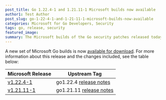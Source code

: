```yaml
---
post_title: Go 1.22.4-1 and 1.21.11-1 Microsoft builds now available
author1: Test Author
post_slug: go-1-22-4-1-and-1-21-11-1-microsoft-builds-now-available
categories: Microsoft for Go Developers, Security
tags: go, release, security
featured_image:
summary: The Microsoft builds of the Go security patches released today, are now available for download.
---
```


A new set of Microsoft Go builds is now [available for download](https://github.com/microsoft/go#download-and-install). For more information about this release and the changes included, see the table below:

| Microsoft Release | Upstream Tag |
|-------------------|--------------|
| [v1.22.4-1](https://github.com/microsoft/go/releases/tag/v1.22.4-1) | go1.22.4 [release notes](https://go.dev/doc/devel/release#go1.22.4) |
| [v1.21.11-1](https://github.com/microsoft/go/releases/tag/v1.21.11-1) | go1.21.11 [release notes](https://go.dev/doc/devel/release#go1.21.11) |
